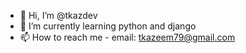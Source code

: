 - 👋 Hi, I’m @tkazdev
- 🌱 I’m currently learning python and django
- 📫 How to reach me - email: tkazeem79@gmail.com

<!---
tkazdev/tkazdev is a ✨ special ✨ repository because its `README.md` (this file) appears on your GitHub profile.
You can click the Preview link to take a look at your changes.

ADD later
- 💞️ I’m looking to collaborate on ...
- 👀 I’m interested in ...
--->
